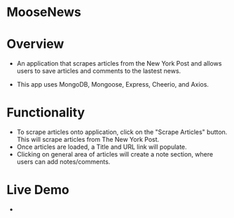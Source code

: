 # MooseNews

# Overview

* An application that scrapes articles from the New York Post and allows users to save articles and comments to the lastest news.

* This app uses MongoDB, Mongoose, Express, Cheerio, and Axios.

# Functionality

* To scrape articles onto application, click on the "Scrape Articles" button. This will scrape articles from The New York Post.
* Once articles are loaded, a Title and URL link will populate.
* Clicking on general area of articles will create a note section, where users can add notes/comments.

# Live Demo

* 